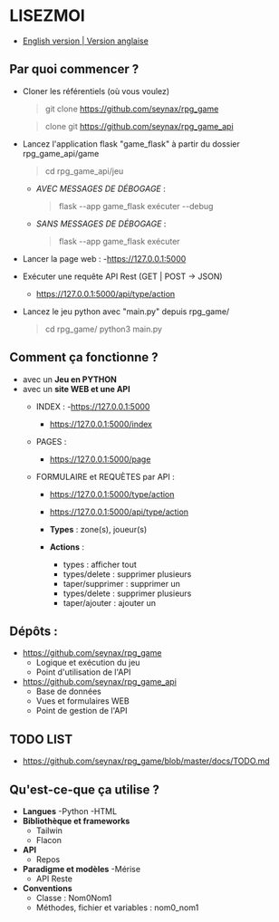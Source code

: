 # LISEZMOI

- [English version | Version anglaise](https://github.com/seynax/rpg_game?tab=readme-ov-file#readme)

## __Par quoi commencer ?__

  - Cloner les référentiels (où vous voulez)
    > git clone https://github.com/seynax/rpg_game
   
    > clone git https://github.com/seynax/rpg_game_api

  - Lancez l'application flask "game_flask" à partir du dossier rpg_game_api/game
    > cd rpg_game_api/jeu

    - *AVEC MESSAGES DE DÉBOGAGE* :
      > flask --app game_flask exécuter --debug

    - *SANS MESSAGES DE DÉBOGAGE* :
      > flask --app game_flask exécuter

  - Lancer la page web :
    -https://127.0.0.1:5000

  - Exécuter une requête API Rest (GET | POST -> JSON)
    - https://127.0.0.1:5000/api/type/action

  - Lancez le jeu python avec "main.py" depuis rpg_game/
    > cd rpg_game/
    > python3 main.py

## __Comment ça fonctionne ?__
- avec un __Jeu en PYTHON__
- avec un __site WEB et une API__
   - INDEX :
     -https://127.0.0.1:5000
     - https://127.0.0.1:5000/index

   - PAGES :
     - https://127.0.0.1:5000/page

   - FORMULAIRE et REQUÈTES par API :
     - https://127.0.0.1:5000/type/action
     - https://127.0.0.1:5000/api/type/action

     - __Types__ : zone(s), joueur(s)
     - __Actions__ :
       - types : afficher tout
       - types/delete : supprimer plusieurs
       - taper/supprimer : supprimer un
       - types/delete : supprimer plusieurs
       - taper/ajouter : ajouter un

## __Dépôts__ :

- https://github.com/seynax/rpg_game
   - Logique et exécution du jeu
   - Point d'utilisation de l'API
- https://github.com/seynax/rpg_game_api
   - Base de données
   - Vues et formulaires WEB
   - Point de gestion de l'API

## __TODO LIST__

  - https://github.com/seynax/rpg_game/blob/master/docs/TODO.md

## __Qu'est-ce-que ça utilise ?__
- __Langues__
   -Python
   -HTML
- __Bibliothèque et frameworks__
   - Tailwin
   - Flacon
- __API__
   - Repos
- __Paradigme et modèles__
   -Mérise
   - API Reste
- __Conventions__
   - Classe : Nom0Nom1
   - Méthodes, fichier et variables : nom0_nom1
